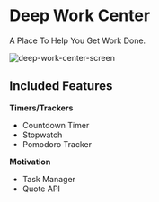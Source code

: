 # Deep Work Center

A Place To Help You Get Work Done.

![deep-work-center-screen](https://user-images.githubusercontent.com/39462712/111715896-42c35180-882b-11eb-8bae-75a87044d0cb.jpg)

## Included Features

**Timers/Trackers**

- Countdown Timer
- Stopwatch
- Pomodoro Tracker

**Motivation**

- Task Manager
- Quote API
